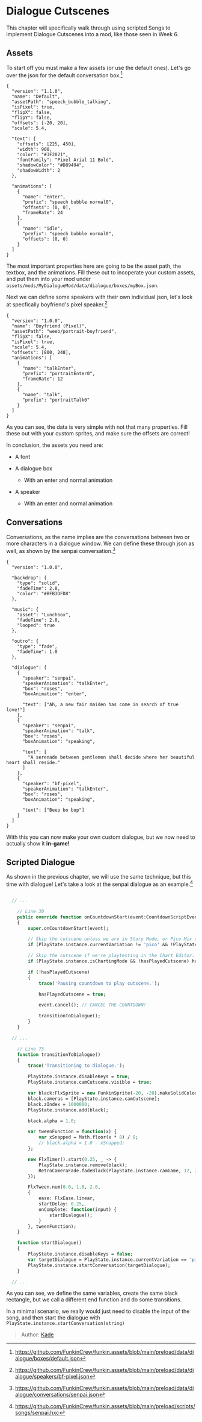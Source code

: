 [tags]: / "advanced,hscript,json,cutscene"

# Dialogue Cutscenes

This chapter will specifically walk through using scripted Songs to implement Dialogue Cutscenes into a mod, like those seen in Week 6.

## Assets

To start off you must make a few assets (or use the default ones). Let's go over the json for the default conversation box.[^defbox]

```jsonc
{
  "version": "1.1.0",
  "name": "Default",
  "assetPath": "speech_bubble_talking",
  "isPixel": true,
  "flipX": false,
  "flipY": false,
  "offsets": [-20, 20],
  "scale": 5.4,

  "text": {
    "offsets": [225, 450],
    "width": 900,
    "color": "#3F2021",
    "fontFamily": "Pixel Arial 11 Bold",
    "shadowColor": "#D89494",
    "shadowWidth": 2
  },

  "animations": [
    {
      "name": "enter",
      "prefix": "speech bubble normal0",
      "offsets": [0, 0],
      "frameRate": 24
    },
    {
      "name": "idle",
      "prefix": "speech bubble normal0",
      "offsets": [0, 0]
    }
  ]
}
```

The most important properties here are going to be the asset path, the textbox, and the animations. Fill these out to incoperate your custom assets, and put them into your mod under `assets/mods/MyDialogueMod/data/dialogue/boxes/myBox.json`.

Next we can define some speakers with their own individual json, let's look at specfically boyfriend's pixel speaker.[^bfspeaker]
```jsonc
{
  "version": "1.0.0",
  "name": "Boyfriend (Pixel)",
  "assetPath": "weeb/portrait-boyfriend",
  "flipX": false,
  "isPixel": true,
  "scale": 5.4,
  "offsets": [800, 248],
  "animations": [
    {
      "name": "talkEnter",
      "prefix": "portraitEnter0",
      "frameRate": 12
    },
    {
      "name": "talk",
      "prefix": "portraitTalk0"
    }
  ]
}
```

As you can see, the data is very simple with not that many properties. Fill these out with your custom sprites, and make sure the offsets are correct!

In conclusion, the assets you need are:

- A font

- A dialogue box

    - With an enter and normal animation

- A speaker

    - With an enter and normal animation
## Conversations

Conversations, as the name implies are the conversations between two or more characters in a dialogue window. We can define these through json as well, as shown by the senpai conversation.[^senpaiconv]

```jsonc
{
  "version": "1.0.0",

  "backdrop": {
    "type": "solid",
    "fadeTime": 2.0,
    "color": "#BFB3DFD8"
  },

  "music": {
    "asset": "Lunchbox",
    "fadeTime": 2.0,
    "looped": true
  },

  "outro": {
    "type": "fade",
    "fadeTime": 1.0
  },

  "dialogue": [
    {
      "speaker": "senpai",
      "speakerAnimation": "talkEnter",
      "box": "roses",
      "boxAnimation": "enter",

      "text": ["Ah, a new fair maiden has come in search of true love!"]
    },
    {
      "speaker": "senpai",
      "speakerAnimation": "talk",
      "box": "roses",
      "boxAnimation": "speaking",

      "text": [
        "A serenade between gentlemen shall decide where her beautiful heart shall reside."
      ]
    },
    {
      "speaker": "bf-pixel",
      "speakerAnimation": "talkEnter",
      "box": "roses",
      "boxAnimation": "speaking",

      "text": ["Beep bo bop"]
    }
  ]
}
```

With this you can now make your own custom dialogue, but we now need to actually show it **in-game!**

## Scripted Dialogue

As shown in the previous chapter, we will use the same technique, but this time with dialogue! Let's take a look at the senpai dialogue as an example.[^senpai]

```haxe

  // ...

    // Line 30
    public override function onCountdownStart(event:CountdownScriptEvent):Void
    {
        super.onCountdownStart(event);

        // Skip the cutscene unless we are in Story Mode, or Pico Mix specifically.
        if (PlayState.instance.currentVariation != 'pico' && !PlayStatePlaylist.isStoryMode) hasPlayedCutscene = true;

        // Skip the cutscene if we're playtesting in the Chart Editor.
        if (PlayState.instance.isChartingMode && !hasPlayedCutscene) hasPlayedCutscene = true;

        if (!hasPlayedCutscene)
        {
            trace('Pausing countdown to play cutscene.');

            hasPlayedCutscene = true;

            event.cancel(); // CANCEL THE COUNTDOWN!

            transitionToDialogue();
        }
    }

  // ...

    // Line 75
    function transitionToDialogue()
    {
        trace('Transitioning to dialogue.');

        PlayState.instance.disableKeys = true;
        PlayState.instance.camCutscene.visible = true;

        var black:FlxSprite = new FunkinSprite(-20, -20).makeSolidColor(FlxG.width * 1.5, FlxG.height * 1.5, 0xFF000000);
        black.cameras = [PlayState.instance.camCutscene];
        black.zIndex = 1000000;
        PlayState.instance.add(black);

        black.alpha = 1.0;

        var tweenFunction = function(x) {
            var xSnapped = Math.floor(x * 8) / 8;
            // black.alpha = 1.0 - xSnapped;
        };

        new FlxTimer().start(0.25, _ -> {
            PlayState.instance.remove(black);
            RetroCameraFade.fadeBlack(PlayState.instance.camGame, 12, 2);
        });

        FlxTween.num(0.0, 1.0, 2.0,
        {
            ease: FlxEase.linear,
            startDelay: 0.25,
            onComplete: function(input) {
                startDialogue();
            }
        }, tweenFunction);
    }

    function startDialogue()
    {
        PlayState.instance.disableKeys = false;
        var targetDialogue = PlayState.instance.currentVariation == 'pico' ? 'senpai-pico' : 'senpai';
        PlayState.instance.startConversation(targetDialogue);
    }

  // ...

```

As you can see, we define the same variables, create the same black rectangle, but we call a different end function and do some transitions.

In a minimal scenario, we really would just need to disable the input of the song, and then start the dialogue with `PlayState.instance.startConversation(string)`

[^defbox]: <https://github.com/FunkinCrew/funkin.assets/blob/main/preload/data/dialogue/boxes/default.json>
[^bfspeaker]: <https://github.com/FunkinCrew/funkin.assets/blob/main/preload/data/dialogue/speakers/bf-pixel.json>
[^senpaiconv]: <https://github.com/FunkinCrew/funkin.assets/blob/main/preload/data/dialogue/conversations/senpai.json>
[^senpai]: <https://github.com/FunkinCrew/funkin.assets/blob/main/preload/scripts/songs/senpai.hxc>

> Author: [Kade](https://github.com/Kade-github)